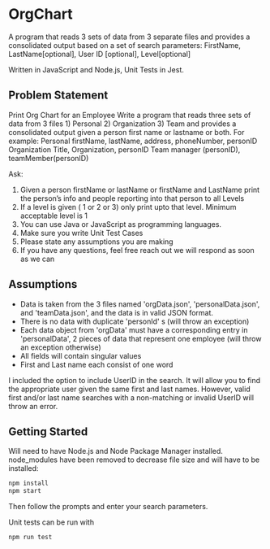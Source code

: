 # OrgChart
A program that reads 3 sets of data from 3 separate files and provides a consolidated output based on a set of search parameters: FirstName, LastName[optional], User ID [optional], Level[optional]

Written in JavaScript and Node.js, Unit Tests in Jest.

## Problem Statement
Print Org Chart for an Employee
Write a program that reads three sets of data from 3 files 1) Personal 2) Organization 3) Team and provides a consolidated
output given a person first name or lastname or both.
For example:
Personal
firstName, lastName, address, phoneNumber, personID
Organization
Title, Organization, personID
Team
manager (personID), teamMember(personID)

Ask:
1. Given a person firstName or lastName or firstName and LastName print the person’s info and
people reporting into that person to all Levels
2. If a level is given ( 1 or 2 or 3) only print upto that level. Minimum acceptable level is 1
3. You can use Java or JavaScript as programming languages.
4. Make sure you write Unit Test Cases
5. Please state any assumptions you are making
6. If you have any questions, feel free reach out we will respond as soon as we can


## Assumptions
- Data is taken from the 3 files named 'orgData.json', 'personalData.json', and 'teamData.json', and the data is in valid JSON format.
- There is no data with duplicate 'personId' s (will throw an exception)
- Each data object from 'orgData' must have a corresponding entry in 'personalData', 2 pieces of data that represent one employee (will throw an exception otherwise)
- All fields will contain singular values
- First and Last name each consist of one word

I included the option to include UserID in the search.  It will allow you to find the appropriate user given the same first and last names. However, valid first and/or last name searches with a non-matching or invalid UserID will throw an error.

## Getting Started
Will need to have Node.js and Node Package Manager installed.  node_modules have been removed to decrease file size and will have to be installed:

```bash
npm install
npm start
```

Then follow the prompts and enter your search parameters.

Unit tests can be run with 
```bash
npm run test
```
